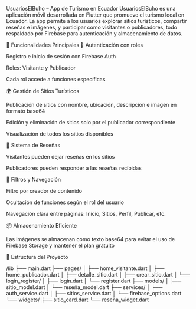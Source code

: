 UsuariosElBuho – App de Turismo en Ecuador
UsuariosElBuho es una aplicación móvil desarrollada en Flutter que promueve el turismo local en Ecuador. La app permite a los usuarios explorar sitios turísticos, compartir reseñas e imágenes, y participar como visitantes o publicadores, todo respaldado por Firebase para autenticación y almacenamiento de datos.

📱 Funcionalidades Principales
🔐 Autenticación con roles

Registro e inicio de sesión con Firebase Auth

Roles: Visitante y Publicador

Cada rol accede a funciones específicas

🌍 Gestión de Sitios Turísticos

Publicación de sitios con nombre, ubicación, descripción e imagen en formato base64

Edición y eliminación de sitios solo por el publicador correspondiente

Visualización de todos los sitios disponibles

📝 Sistema de Reseñas

Visitantes pueden dejar reseñas en los sitios

Publicadores pueden responder a las reseñas recibidas

🔎 Filtros y Navegación

Filtro por creador de contenido

Ocultación de funciones según el rol del usuario

Navegación clara entre páginas: Inicio, Sitios, Perfil, Publicar, etc.

📦 Almacenamiento Eficiente

Las imágenes se almacenan como texto base64 para evitar el uso de Firebase Storage y mantener el plan gratuito

🧱 Estructura del Proyecto

/lib
├── main.dart
├── pages/
│   ├── home_visitante.dart
│   ├── home_publicador.dart
│   ├── detalle_sitio.dart
│   ├── crear_sitio.dart
│   └── login_register/
│       ├── login.dart
│       └── register.dart
├── models/
│   ├── sitio_model.dart
│   └── reseña_model.dart
├── services/
│   ├── auth_service.dart
│   ├── sitios_service.dart
│   └── firebase_options.dart
└── widgets/
    ├── sitio_card.dart
    └── reseña_widget.dart

